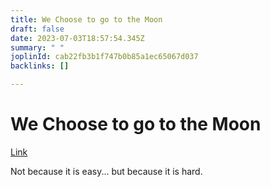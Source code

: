 ```yaml
---
title: We Choose to go to the Moon
draft: false
date: 2023-07-03T18:57:54.345Z
summary: " "
joplinId: cab22fb3b1f747b0b85a1ec65067d037
backlinks: []

---
```

# We Choose to go to the Moon

[Link](https://www.youtube.com/watch?app=desktop&v=g25G1M4EXrQ)

Not because it is easy... but because it is hard.
